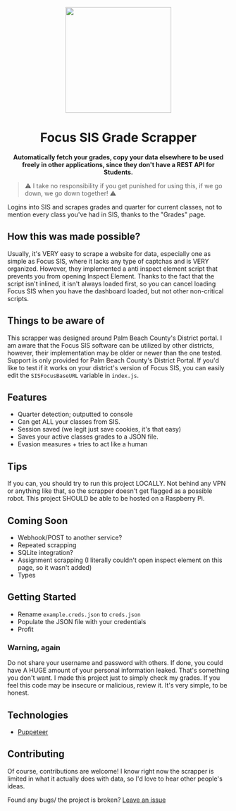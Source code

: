   <p align="center">
      <img src="https://i.imgur.com/ZUonCKF.png" width="240" />
      <h1 align="center" >Focus SIS Grade Scrapper </h1>
  </p>
  <p align="center">
    <b> Automatically fetch your grades, copy your data elsewhere to be used freely in other applications, since they don't have a REST API for Students.</b>
  </p>
</div>

> ⚠️ I take no responsibility if you get punished for using this, if we go down, we go down together! ⚠️

Logins into SIS and scrapes grades and quarter for current classes, not to mention every class you've had in SIS, thanks to the "Grades" page.

## How this was made possible?

Usually, it's VERY easy to scrape a website for data, especially one as simple as Focus SIS, where it lacks any type of captchas and is VERY organized. However, they implemented a anti inspect element script that prevents you from opening Inspect Element. Thanks to the fact that the script isn't inlined, it isn't always loaded first, so you can cancel loading Focus SIS when you have the dashboard loaded, but not other non-critical scripts. 

## Things to be aware of

This scrapper was designed around Palm Beach County's District portal. I am aware that the Focus SIS software can be utilized by other districts, however, their implementation may be older or newer than the one tested. Support is only provided for Palm Beach County's District Portal. If you'd like to test if it works on your district's version of Focus SIS, you can easily edit the `SISFocusBaseURL` variable in `index.js`.

## Features

- Quarter detection; outputted to console
- Can get ALL your classes from SIS.
- Session saved (we legit just save cookies, it's that easy)
- Saves your active classes grades to a JSON file.
- Evasion measures + tries to act like a human

## Tips

If you can, you should try to run this project LOCALLY. Not behind any VPN or anything like that, so the scrapper doesn't get flagged as a possible robot. This project SHOULD be able to be hosted on a Raspberry Pi.

## Coming Soon

- Webhook/POST to another service?
- Repeated scrapping
- SQLite integration?
- Assignment scrapping (I literally couldn't open inspect element on this page, so it wasn't added)
- Types

## Getting Started

- Rename `example.creds.json` to `creds.json`
- Populate the JSON file with your credentials
- Profit

### Warning, again

Do not share your username and password with others. If done, you could have A HUGE amount of your personal information leaked. That's something you don't want. I made this project just to simply check my grades. If you feel this code may be insecure or malicious, review it. It's very simple, to be honest.

## Technologies

- [Puppeteer](https://pptr.dev/)

## Contributing

Of course, contributions are welcome! I know right now the scrapper is limited in what it actually does with data, so I'd love to hear other people's ideas.

Found any bugs/ the project is broken? [Leave an issue](https://github.com/BrycensRanch/Focus-SIS/issues)